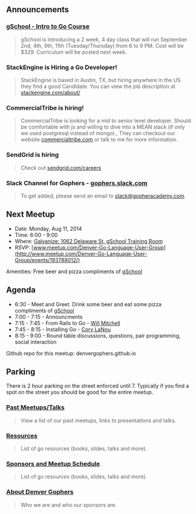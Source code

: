 Announcements
------------

### [gSchool - Intro to Go Course](http://www.meetup.com/gSchool-Denver-Boulder-Fort-Collins/events/197607932/)
> gSchool is introducing a 2 week, 4 day class that will run September 2nd, 4th, 9th, 11th (Tuesday/Thursday) from 6 to 9 PM.
> Cost will be $329.  Curriculum will be posted next week.

### StackEngine is Hiring a Go Developer!
> StackEngine is based in Austin, TX, but hiring anywhere in the US they find a good Candidate.
> You can view the job description  at [stackengine.com/about/](http://stackengine.com/about/)

### CommercialTribe is hiring!
> CommercialTribe is looking for a mid to senior level developer.
> Should be comfortable with js and willing to dive into a MEAN stack (if only we used postgresql instead of mongo).,
> They can checkout our website [commercialtribe.com](http://commercialtribe.com) or talk to me for more information.

### SendGrid is hiring
> Check out [sendgrid.com/careers](http://sendgrid.com/careers)

### Slack Channel for Gophers - [gophers.slack.com](https://gophers.slack.com)
> To get added, please send an email to [slack@gopheracademy.com](mailto:slack@gopheracademy.com).

Next Meetup
----------

* Date: Monday, Aug 11, 2014
* Time: 6:00 - 9:00
* Where: [Galvanize: 1062 Delaware St, gSchool Training Room](https://www.google.com/maps/place/Galvanize/@39.733489,-104.992522,17z/data=!3m1!4b1!4m7!1m4!3m3!1s0x876c7f2c1488519d:0xc08b308e3430cf62!2sGalvanize!3b1!3m1!1s0x876c7f2c1488519d:0xc08b308e3430cf62)
* RSVP: [www.meetup.com/Denver-Go-Language-User-Group](http://www.meetup.com/Denver-Go-Language-User-Group/events/193788012/)

Amenities: Free beer and pizza compliments of [gSchool](http://www.galvanize.it/school/)

Agenda
--------
* 6:30 - Meet and Greet. Drink some beer and eat some pizza compliments of [gSchool](http://www.galvanize.it/school/)
* 7:00 - 7:15 - Announcments
* 7:15 - 7:45 - From Rails to Go - [Will Mitchell](https://github.com/wvmitchell)
* 7:45 - 8:15 - Installing Go - [Cory LaNou](https://github.com/corylanou)
* 8:15 - 9:00 - Round table discussions, questions, pair programming, social interaction

Github repo for this meetup: denvergophers.github.io

Parking
---------
There is 2 hour parking on the street enforced until 7.  Typically if you find a spot on the street you should be good for the entire meetup.

### [Past Meetups/Talks](https://github.com/DenverGophers/talks/blob/master/PAST.md)
> View a list of our past meetups, links to presentations and talks.

### [Resources](https://github.com/DenverGophers/talks/blob/master/RESOURCES.md)
> List of go resources (books, slides, talks and more).

### [Sponsors and Meetup Schedule](https://github.com/DenverGophers/talks/blob/master/SPONSORS.md)
> List of go resources (books, slides, talks and more).

### [About Denver Gophers](https://github.com/DenverGophers/talks/blob/master/ABOUT.md)
> Who we are and who our sponsors are.
